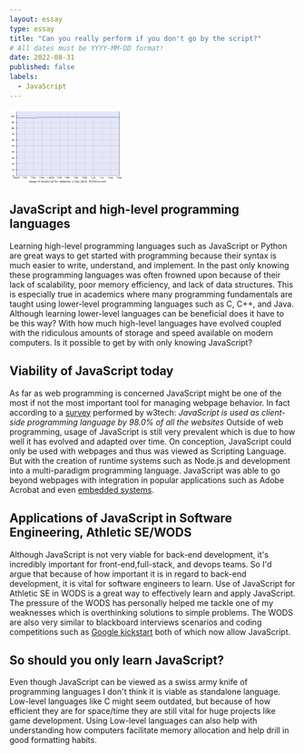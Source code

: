 ```yaml
---
layout: essay
type: essay
title: "Can you really perform if you don't go by the script?"
# All dates must be YYYY-MM-DD format!
date: 2022-08-31
published: false
labels:
  - JavaScript
---
```


<img width="200px" class="rounded float-start pe-4" src="../img/JS-usage.png">

## JavaScript and high-level programming languages

Learning high-level programming languages such as JavaScript or Python are great ways to get started with programming because their syntax is much easier to write, understand, and implement. In the past only knowing these programming languages was often frowned upon because of their lack of scalability, poor memory efficiency, and lack of data structures. This is especially true in academics where many programming fundamentals are taught using lower-level programming languages such as C, C++, and Java. Although learning lower-level languages can be beneficial does it have to be this way? With how much high-level languages have evolved coupled with the ridiculous amounts of storage and speed available on modern computers. Is it possible to get by with only knowing JavaScript?

##  Viability of JavaScript today

As far as web programming is concerned JavaScript might be one of the most if not the most important tool for managing webpage behavior. In fact according to a [survey](https://w3techs.com/technologies/details/cp-javascript/) performed by w3tech:
*JavaScript is used as client-side programming language by 98.0% of all the websites*
Outside of web programming, usage of JavaScript is still very prevalent which is due to how well it has evolved and adapted over time. On conception, JavaScript could only be used with webpages and thus was viewed as Scripting Language. But with the creation of runtime systems such as Node.js and development into a multi-paradigm programming language. JavaScript was able to go beyond webpages with integration in popular applications such as Adobe Acrobat and even [embedded systems](https://www.espruino.com).  

## Applications of JavaScript in Software Engineering, Athletic SE/WODS 

Although JavaScript is not very viable for back-end development, it's incredibly important for front-end,full-stack, and devops teams. So I'd argue that because of how important it is in regard to back-end development, it is vital for software engineers to learn. Use of JavaScript for Athletic SE in WODS is a great way to effectively learn and apply JavaScript. The pressure of the WODS has personally helped me tackle one of my weaknesses which is overthinking solutions to simple problems. The WODS are also very similar to blackboard interviews scenarios and coding competitions such as [Google kickstart](https://codingcompetitions.withgoogle.com/kickstart/faq) both of which now allow JavaScript.  

## So should you only learn JavaScript?

Even though JavaScript can be viewed as a swiss army knife of programming languages I don't think it is viable as standalone language. Low-level languages like C might seem outdated, but because of how efficient they are for space/time they are still vital for huge projects like game development. Using Low-level languages can also help with understanding how computers facilitate memory allocation and help drill in good formatting habits.
